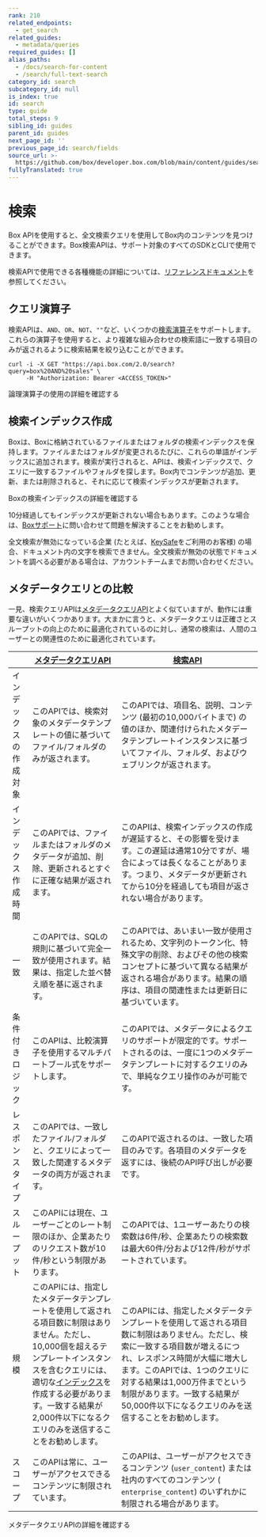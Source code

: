 ```yaml
---
rank: 210
related_endpoints:
  - get_search
related_guides:
  - metadata/queries
required_guides: []
alias_paths:
  - /docs/search-for-content
  - /search/full-text-search
category_id: search
subcategory_id: null
is_index: true
id: search
type: guide
total_steps: 9
sibling_id: guides
parent_id: guides
next_page_id: ''
previous_page_id: search/fields
source_url: >-
  https://github.com/box/developer.box.com/blob/main/content/guides/search/index.md
fullyTranslated: true
---
```

# 検索

Box APIを使用すると、全文検索クエリを使用してBox内のコンテンツを見つけることができます。Box検索APIは、サポート対象のすべてのSDKとCLIで使用できます。

<Samples id="get_search">

</Samples>

<Message notice>

検索APIで使用できる各種機能の詳細については、[リファレンスドキュメント](e://get_search)を参照してください。

</Message>

## クエリ演算子

検索APIは、`AND`、`OR`、`NOT`、`""`など、いくつかの[検索演算子](g://search/query-operators)をサポートします。これらの演算子を使用すると、より複雑な組み合わせの検索語に一致する項目のみが返されるように検索結果を絞り込むことができます。

```curl
curl -i -X GET "https://api.box.com/2.0/search?query=box%20AND%20sales" \
     -H "Authorization: Bearer <ACCESS_TOKEN>"
```

<CTA to="g://search/query-operators">

論理演算子の使用の詳細を確認する

</CTA>

## 検索インデックス作成

Boxは、Boxに格納されているファイルまたはフォルダの検索インデックスを保持します。ファイルまたはフォルダが変更されるたびに、これらの単語がインデックスに追加されます。検索が実行されると、APIは、検索インデックスで、クエリに一致するファイルやフォルダを探します。Box内でコンテンツが追加、更新、または削除されると、それに応じて検索インデックスが更新されます。

<CTA to="g://search/indexing">

Boxの検索インデックスの詳細を確認する

</CTA>

<Message info>

10分経過してもインデックスが更新されない場合もあります。このような場合は、[Boxサポート][support]に問い合わせて問題を解決することをお勧めします。

</Message>

<Message warning>

全文検索が無効になっている企業 (たとえば、[KeySafe][keysafe]をご利用のお客様) の場合、ドキュメント内の文字を検索できません。全文検索が無効の状態でドキュメントを調べる必要がある場合は、アカウントチームまでお問い合わせください。

</Message>

## メタデータクエリとの比較

一見、検索クエリAPIは[メタデータクエリAPI][mdq]とよく似ていますが、動作には重要な違いがいくつかあります。大まかに言うと、メタデータクエリは正確さとスループットの向上のために最適化されているのに対し、通常の検索は、人間のユーザーとの関連性のために最適化されています。

<!-- markdownlint-disable line-length -->

|               | [メタデータクエリAPI][mdq_api]                                                                                                                                                        | [検索API][search]                                                                                                                                                      |
| ------------- | ----------------------------------------------------------------------------------------------------------------------------------------------------------------------------- | -------------------------------------------------------------------------------------------------------------------------------------------------------------------- |
|  インデックスの作成対象  | このAPIでは、検索対象のメタデータテンプレートの値に基づいてファイル/フォルダのみが返されます。                                                                                                                             | このAPIでは、項目名、説明、コンテンツ (最初の10,000バイトまで) の値のほか、関連付けられたメタデータテンプレートインスタンスに基づいてファイル、フォルダ、およびウェブリンクが返されます。                                                                  |
|  インデックス作成時間   | このAPIでは、ファイルまたはフォルダのメタデータが追加、削除、更新されるとすぐに正確な結果が返されます。                                                                                                                         | このAPIは、検索インデックスの作成が遅延すると、その影響を受けます。この遅延は通常10分ですが、場合によっては長くなることがあります。つまり、メタデータが更新されてから10分を経過しても項目が返されない場合があります。                                                       |
|  一致           | このAPIでは、SQLの規則に基づいて完全一致が使用されます。結果は、指定した並べ替え順を基に返されます。                                                                                                                         | このAPIでは、あいまい一致が使用されるため、文字列のトークン化、特殊文字の削除、およびその他の検索コンセプトに基づいて異なる結果が返される場合があります。結果の順序は、項目の関連性または更新日に基づいています。                                                           |
|  条件付きロジック     | このAPIは、比較演算子を使用するマルチパートブール式をサポートします。                                                                                                                                          | このAPIでは、メタデータによるクエリのサポートが限定的です。サポートされるのは、一度に1つのメタデータテンプレートに対するクエリのみで、単純なクエリ操作のみが可能です。                                                                                |
|  レスポンスタイプ     | このAPIでは、一致したファイル/フォルダと、クエリによって一致した関連するメタデータの両方が返されます。                                                                                                                         | このAPIで返されるのは、一致した項目のみです。各項目のメタデータを返すには、後続のAPI呼び出しが必要です。                                                                                                              |
|  スループット       | このAPIには現在、ユーザーごとのレート制限のほか、企業あたりのリクエスト数が10件/秒という制限があります。                                                                                                                       | このAPIでは、1ユーザーあたりの検索数は6件/秒、企業あたりの検索数は最大60件/分および12件/秒がサポートされています。                                                                                                      |
|  規模           | このAPIには、指定したメタデータテンプレートを使用して返される項目数に制限はありません。ただし、10,000個を超えるテンプレートインスタンスを含むクエリには、適切な[インデックス](g://metadata/queries/indexes)を作成する必要があります。一致する結果が2,000件以下になるクエリのみを送信することをお勧めします。 | このAPIには、指定したメタデータテンプレートを使用して返される項目数に制限はありません。ただし、検索に一致する項目数が増えるにつれ、レスポンス時間が大幅に増大します。このAPIでは、1つのクエリに対する結果は1,000万件までという制限があります。一致する結果が50,000件以下になるクエリのみを送信することをお勧めします。 |
|  スコープ         | このAPIは常に、ユーザーがアクセスできるコンテンツに制限されています。                                                                                                                                          | このAPIは、ユーザーがアクセスできるコンテンツ (`​user_content​`) または社内のすべてのコンテンツ (`​enterprise_content​`) のいずれかに制限される場合があります。                                                             |

<!-- markdownlint-enable line-length -->

<CTA to="g://metadata/queries/comparison">

メタデータクエリAPIの詳細を確認する

</CTA>

[mdq]: g://metadata/queries

[mdq_api]: e://post_metadata_queries_execute_read

[search]: e://get_search

[support]: p://support

[keysafe]: https://www.box.com/security/keysafe
